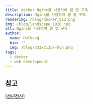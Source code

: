 ```yaml
---
title: docker Nginx를 사용하여 웹 앱 구축
description: Nginx를 사용하여 웹 앱 구축
renderimg: /blog/docker_512.png
img: /blog/landscape_1920.jpg
alt: Nginx를 사용하여 웹 앱 구축
author:
  name: Hulkong
  bio: ''
  img: /blog/333x213px-kyh.png
tags:
  - docker
  - web development
---
```


## 참고

[[청년정신](https://bum752.github.io/posts/Docker%EB%A5%BC-%EC%9D%B4%EC%9A%A9%ED%95%B4-%EC%9B%B9-%EC%95%A0%ED%94%8C%EB%A6%AC%EC%BC%80%EC%9D%B4%EC%85%98%EA%B3%BC-NGINX-%EC%82%AC%EC%9A%A9%ED%95%98%EA%B8%B0-(with-docker-compose)/)]
